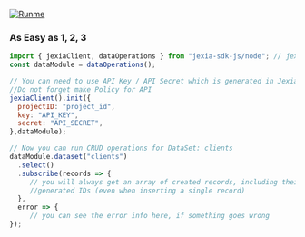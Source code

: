 [![Runme](https://svc.runme.io/static/button.svg)](https://runme.io/run?app_id=09eb2539-28c8-4feb-9f63-007d18247681)

### As Easy as 1, 2, 3

```js
import { jexiaClient, dataOperations } from "jexia-sdk-js/node"; // jexia-sdk-js/browser;
const dataModule = dataOperations();

// You can need to use API Key / API Secret which is generated in Jexia. 
//Do not forget make Policy for API   
jexiaClient().init({
  projectID: "project_id",
  key: "API_KEY",
  secret: "API_SECRET",
},dataModule);

// Now you can run CRUD operations for DataSet: clients
dataModule.dataset("clients")
  .select()
  .subscribe(records => { 
     // you will always get an array of created records, including their 
     //generated IDs (even when inserting a single record) 
  }, 
  error => { 
     // you can see the error info here, if something goes wrong 
});
  ```
